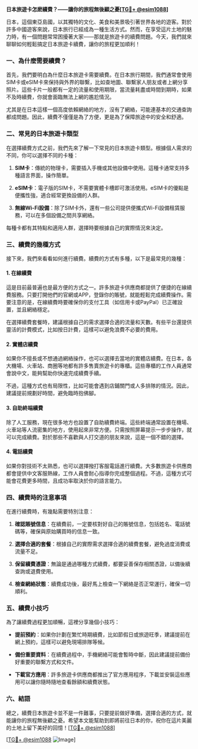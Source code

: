 **日本旅遊卡怎麽續費？——讓你的旅程無後顧之憂[[TG💪+ @esim1088](https://t.me/s/esim1088)]**

日本，這個東亞島國，以其獨特的文化、美食和美景吸引著世界各地的遊客。對於許多中國遊客來說，日本旅行已經成為一種生活方式。然而，在享受這片土地的魅力時，有一個問題常常困擾著大家——那就是旅遊卡的續費問題。今天，我們就來聊聊如何輕鬆搞定日本旅遊卡續費，讓你的旅程更加順利！

### 一、為什麼需要續費？

首先，我們要明白為什麼日本旅遊卡需要續費。在日本旅行期間，我們通常會使用SIM卡或eSIM卡來保持與外界的聯繫，比如查地圖、聯繫家人朋友或者上網分享照片。這些卡片一般都有一定的流量和使用期限，當流量耗盡或時間到期時，如果不及時續費，你就會面臨無法上網的尷尬情況。

尤其是在日本這樣一個高度依賴網絡的地方，沒有了網絡，可能連基本的交通查詢都成問題。因此，續費不僅僅是為了方便，更是為了保障旅途中的安全和舒適。

### 二、常見的日本旅遊卡類型

在選擇續費方式之前，我們先來了解一下常見的日本旅遊卡類型。根據個人需求的不同，你可以選擇不同的卡種：

1. **SIM卡**：傳統的物理卡，需要插入手機或其他設備中使用。這種卡通常支持多種語言界面，操作簡單。
   
2. **eSIM卡**：電子版的SIM卡，不需要實體卡槽即可激活使用。eSIM卡的優點是便攜性強，適合經常更換設備的人群。

3. **無線Wi-Fi設備**：除了SIM卡外，還有一些公司提供便攜式Wi-Fi設備租賃服務，可以在多個設備之間共享網絡。

每種卡都有其特點和適用人群，選擇時要根據自己的實際情況來決定。

### 三、續費的幾種方式

接下來，我們來看看如何進行續費。續費的方式有多種，以下是最常見的幾種：

#### 1. 在線續費

這是目前最普遍也是最方便的方式之一。許多旅遊卡供應商都提供了便捷的在線續費服務。只要打開他們的官網或APP，登錄你的賬號，就能輕鬆完成續費操作。需要注意的是，在線續費時要確保你的支付工具（如信用卡或PayPal）已正確設置，並且網絡穩定。

在選擇續費套餐時，建議根據自己的需求選擇合適的流量和天數。有些平台還提供靈活的計費模式，比如按日計費，這樣可以避免浪費不必要的費用。

#### 2. 實體店續費

如果你不擅長或不想通過網絡操作，也可以選擇去當地的實體店續費。在日本，各大機場、火車站、商圈等地都有許多售賣旅遊卡的專櫃。這些專櫃的工作人員通常會說中文，能夠幫助你快速完成續費手續。

不過，這種方式也有局限性，比如可能會遇到店鋪關門或人多排隊的情況。因此，建議提前規劃好時間，避免臨時抱佛腳。

#### 3. 自助終端續費

除了人工服務，現在很多地方也設置了自助續費終端。這些終端通常設置在機場、火車站等人流密集的地方，使用起來非常方便。只需按照屏幕提示一步步操作，就可以完成續費。對於那些不喜歡與人打交道的朋友來說，這是一個不錯的選擇。

#### 4. 電話續費

如果你對技術不太熟悉，也可以選擇撥打客服電話進行續費。大多數旅遊卡供應商都會提供中文客服熱線，工作人員會耐心指導你完成整個過程。不過，這種方式可能會花費更多時間，且成功率取決於你的語言能力。

### 四、續費時的注意事項

在進行續費時，有幾點需要特別注意：

1. **確認賬號信息**：在續費前，一定要核對好自己的賬號信息，包括姓名、電話號碼等，確保與原始購買時的信息一致。

2. **選擇合適的套餐**：根據自己的實際需求選擇合適的續費套餐，避免過度消費或流量不足。

3. **保留續費憑證**：無論是通過哪種方式續費，都要妥善保存相關憑證，以備後續查詢或退費使用。

4. **檢查網絡狀態**：續費成功後，最好馬上檢查一下網絡是否正常運行，確保一切順利。

### 五、續費小技巧

為了讓續費過程更加順暢，這裡分享幾個小技巧：

- **提前預約**：如果你計劃在繁忙時期續費，比如節假日或旅遊旺季，建議提前在網上預約，這樣可以避免現場排隊等候。

- **備份重要資料**：在續費過程中，手機網絡可能會暫時中斷，因此建議提前備份好重要的聯繫方式和文件。

- **下載官方應用**：許多旅遊卡供應商都推出了官方應用程序，下載並安裝這些應用可以讓你隨時隨地查看餘額和續費狀態。

### 六、結語

總之，續費日本旅遊卡並不是一件難事，只要提前做好準備，選擇合適的方式，就能讓你的旅程無後顧之憂。希望本文能幫助到即將前往日本的你，祝你在這片美麗的土地上留下美好的回憶！[[TG💪+ @esim1088](https://t.me/s/esim1088)] 

[[TG💪+ @esim1088](https://t.me/s/esim1088) ![Image](https://i.postimg.cc/4NQfJmqS/Snipaste-2025-05-13-00-14-12.png)]